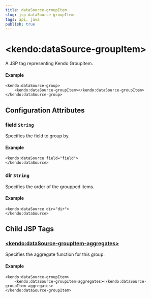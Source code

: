 ```yaml
---
title: dataSource-groupItem
slug: jsp-dataSource-groupItem
tags: api, java
publish: true
---
```


# \<kendo:dataSource-groupItem\>
A JSP tag representing Kendo GroupItem.

#### Example
    <kendo:dataSource-group>
        <kendo:dataSource-groupItem></kendo:dataSource-groupItem>
    </kendo:dataSource-group>


## Configuration Attributes


### field `String`

Specifies the field to group by.

#### Example
    <kendo:dataSource field="field">
    </kendo:dataSource>



### dir `String`

Specifies the order of the groupped items.

#### Example
    <kendo:dataSource dir="dir">
    </kendo:dataSource>



## Child JSP Tags

### [\<kendo:dataSource-groupItem-aggregates\>](/api/wrappers/jsp/datasource/groupitem-aggregates)

Specifies the aggregate function for this group.

#### Example

    <kendo:dataSource-groupItem>
        <kendo:dataSource-groupItem-aggregates></kendo:dataSource-groupItem-aggregates>
    </kendo:dataSource-groupItem>
 
